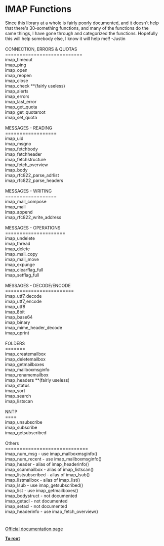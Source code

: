 # IMAP Functions



Since this library at a whole is fairly poorly documented, and it doesn&apos;t help that there&apos;s 30-something functions, and many of the functions do the same things, I have gone through and categorized the functions.  Hopefully this will help somebody else, I know it will help me!! -Justin<br><br>CONNECTION, ERRORS &amp; QUOTAS<br>===========================<br>imap_timeout <br>imap_ping <br>imap_open <br>imap_reopen <br>imap_close <br>imap_check **(fairly useless)<br>imap_alerts <br>imap_errors<br>imap_last_error <br>imap_get_quota <br>imap_get_quotaroot <br>imap_set_quota <br><br>MESSAGES - READING<br>==================<br>imap_uid <br>imap_msgno <br>imap_fetchbody <br>imap_fetchheader <br>imap_fetchstructure <br>imap_fetch_overview <br>imap_body <br>imap_rfc822_parse_adrlist <br>imap_rfc822_parse_headers <br><br>MESSAGES - WRITING<br>==================<br>imap_mail_compose <br>imap_mail<br>imap_append <br>imap_rfc822_write_address <br><br>MESSAGES - OPERATIONS<br>=====================<br>imap_undelete <br>imap_thread<br>imap_delete <br>imap_mail_copy <br>imap_mail_move <br>imap_expunge <br>imap_clearflag_full <br>imap_setflag_full <br><br>MESSAGES - DECODE/ENCODE<br>========================<br>imap_utf7_decode <br>imap_utf7_encode <br>imap_utf8<br>imap_8bit <br>imap_base64 <br>imap_binary <br>imap_mime_header_decode <br>imap_qprint <br><br>FOLDERS<br>=======<br>imap_createmailbox <br>imap_deletemailbox <br>imap_getmailboxes <br>imap_mailboxmsginfo <br>imap_renamemailbox <br>imap_headers **(fairly useless)<br>imap_status <br>imap_sort <br>imap_search<br>imap_listscan<br><br>NNTP<br>====<br>imap_unsubscribe <br>imap_subscribe <br>imap_getsubscribed <br><br>Others<br>=============================<br>imap_num_msg - use imap_mailboxmsginfo()<br>imap_num_recent - use imap_mailboxmsginfo() <br>imap_header - alias of imap_headerinfo()<br>imap_scanmailbox - alias of imap_listscan()<br>imap_listsubscribed - alias of imap_lsub()<br>imap_listmailbox - alias of imap_list()<br>imap_lsub - use imap_getsubscribed()<br>imap_list - use imap_getmailboxes()<br>imap_bodystruct - not documented<br>imap_getacl - not documented<br>imap_setacl - not documented<br>imap_headerinfo - use imap_fetch_overview()  

#

[Official documentation page](https://www.php.net/manual/en/ref.imap.php)

**[To root](/README.md)**
